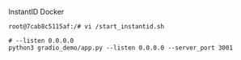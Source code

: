 InstantID Docker

```
root@7cab8c5115af:/# vi /start_instantid.sh

# --listen 0.0.0.0
python3 gradio_demo/app.py --listen 0.0.0.0 --server_port 3001
```
